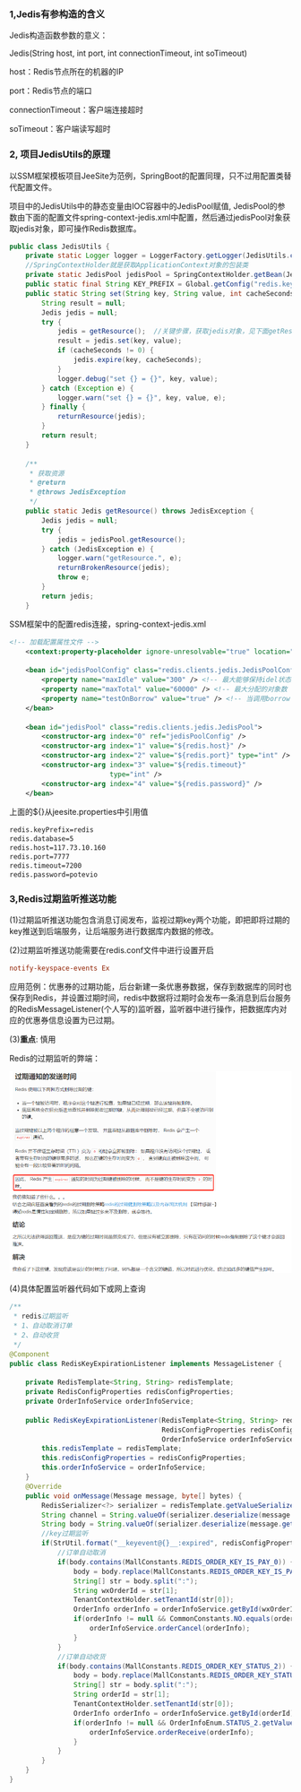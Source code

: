 ### 1,Jedis有参构造的含义

Jedis构造函数参数的意义：

Jedis(String host, int port, int connectionTimeout, int soTimeout) 

host：Redis节点所在的机器的IP

port：Redis节点的端口

connectionTimeout：客户端连接超时

soTimeout：客户端读写超时

### 2, 项目JedisUtils的原理

以SSM框架模板项目JeeSite为范例，SpringBoot的配置同理，只不过用配置类替代配置文件。

项目中的JedisUtils中的静态变量由IOC容器中的JedisPool赋值, JedisPool的参数由下面的配置文件spring-context-jedis.xml中配置，然后通过jedisPool对象获取jedis对象，即可操作Redis数据库。

```java
public class JedisUtils {
	private static Logger logger = LoggerFactory.getLogger(JedisUtils.class);
	//SpringContextHolder就是获取ApplicationContext对象的包装类
	private static JedisPool jedisPool = SpringContextHolder.getBean(JedisPool.class);
	public static final String KEY_PREFIX = Global.getConfig("redis.keyPrefix");
    public static String set(String key, String value, int cacheSeconds) {
		String result = null;
		Jedis jedis = null;
		try {
			jedis = getResource();  //关键步骤，获取jedis对象，见下面getResource()方法
			result = jedis.set(key, value);
			if (cacheSeconds != 0) {
				jedis.expire(key, cacheSeconds);
			}
			logger.debug("set {} = {}", key, value);
		} catch (Exception e) {
			logger.warn("set {} = {}", key, value, e);
		} finally {
			returnResource(jedis);
		}
		return result;
	}
    
    /**
	 * 获取资源
	 * @return
	 * @throws JedisException
	 */
	public static Jedis getResource() throws JedisException {
		Jedis jedis = null;
		try {
			jedis = jedisPool.getResource();
		} catch (JedisException e) {
			logger.warn("getResource.", e);
			returnBrokenResource(jedis);
			throw e;
		}
		return jedis;
	}
```

SSM框架中的配置redis连接，spring-context-jedis.xml

```xml
<!-- 加载配置属性文件 -->
	<context:property-placeholder ignore-unresolvable="true" location="classpath:jeesite.properties" />
	
	<bean id="jedisPoolConfig" class="redis.clients.jedis.JedisPoolConfig">
		<property name="maxIdle" value="300" /> <!-- 最大能够保持idel状态的对象数  -->
		<property name="maxTotal" value="60000" /> <!-- 最大分配的对象数 -->
		<property name="testOnBorrow" value="true" /> <!-- 当调用borrow Object方法时，是否进行有效性检查 -->
	</bean>

	<bean id="jedisPool" class="redis.clients.jedis.JedisPool">
		<constructor-arg index="0" ref="jedisPoolConfig" />  
		<constructor-arg index="1" value="${redis.host}" />
		<constructor-arg index="2" value="${redis.port}" type="int" />
		<constructor-arg index="3" value="${redis.timeout}"
						 type="int" />
		<constructor-arg index="4" value="${redis.password}" />
	</bean>
```

上面的${}从jeesite.properties中引用值

```properties
redis.keyPrefix=redis
redis.database=5
redis.host=117.73.10.160
redis.port=7777
redis.timeout=7200
redis.password=potevio
```

### 3,Redis过期监听推送功能

(1)过期监听推送功能包含消息订阅发布，监视过期key两个功能，即把即将过期的key推送到后端服务，让后端服务进行数据库内数据的修改。

(2)过期监听推送功能需要在redis.conf文件中进行设置开启

```conf
notify-keyspace-events Ex
```

应用范例：优惠券的过期功能，后台新建一条优惠券数据，保存到数据库的同时也保存到Redis，并设置过期时间，redis中数据将过期时会发布一条消息到后台服务的RedisMessageListener(个人写的)监听器，监听器中进行操作，把数据库内对应的优惠券信息设置为已过期。

(3)**重点**: 慎用

Redis的过期监听的弊端：

![1661398515213](note-images/1661398515213.png)

(4)具体配置监听器代码如下或网上查询

```java
/**
 * redis过期监听
 * 1、自动取消订单
 * 2、自动收货
 */
@Component
public class RedisKeyExpirationListener implements MessageListener {

	private RedisTemplate<String, String> redisTemplate;
	private RedisConfigProperties redisConfigProperties;
	private OrderInfoService orderInfoService;

	public RedisKeyExpirationListener(RedisTemplate<String, String> redisTemplate,
									  RedisConfigProperties redisConfigProperties,
									  OrderInfoService orderInfoService){
		this.redisTemplate = redisTemplate;
		this.redisConfigProperties = redisConfigProperties;
		this.orderInfoService = orderInfoService;
	}
	@Override
	public void onMessage(Message message, byte[] bytes) {
		RedisSerializer<?> serializer = redisTemplate.getValueSerializer();
		String channel = String.valueOf(serializer.deserialize(message.getChannel()));
		String body = String.valueOf(serializer.deserialize(message.getBody()));
		//key过期监听
		if(StrUtil.format("__keyevent@{}__:expired", redisConfigProperties.getDatabase()).equals(channel)){
			//订单自动取消
			if(body.contains(MallConstants.REDIS_ORDER_KEY_IS_PAY_0)) {
				body = body.replace(MallConstants.REDIS_ORDER_KEY_IS_PAY_0, "");
				String[] str = body.split(":");
				String wxOrderId = str[1];
				TenantContextHolder.setTenantId(str[0]);
				OrderInfo orderInfo = orderInfoService.getById(wxOrderId);
				if(orderInfo != null && CommonConstants.NO.equals(orderInfo.getIsPay())){//只有待支付的订单能取消
					orderInfoService.orderCancel(orderInfo);
				}
			}
			//订单自动收货
			if(body.contains(MallConstants.REDIS_ORDER_KEY_STATUS_2)) {
				body = body.replace(MallConstants.REDIS_ORDER_KEY_STATUS_2, "");
				String[] str = body.split(":");
				String orderId = str[1];
				TenantContextHolder.setTenantId(str[0]);
				OrderInfo orderInfo = orderInfoService.getById(orderId);
				if(orderInfo != null && OrderInfoEnum.STATUS_2.getValue().equals(orderInfo.getStatus())){//只有待收货的订单能收货
					orderInfoService.orderReceive(orderInfo);
				}
			}
		}
	}
}
```

